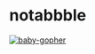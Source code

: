 notabbble
=========
[![baby-gopher](https://raw2.github.com/drnic/babygopher-site/gh-pages/images/babygopher-badge.png)](http://www.babygopher.org)
